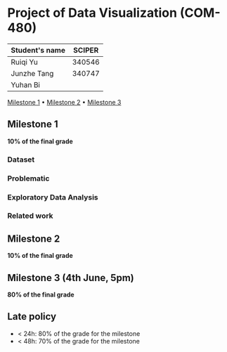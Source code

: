 # Project of Data Visualization (COM-480)

| Student's name | SCIPER |
| -------------- | ------ |
|Ruiqi Yu |340546 |
|Junzhe Tang | 340747|
|Yuhan Bi | |

[Milestone 1](#milestone-1) • [Milestone 2](#milestone-2) • [Milestone 3](#milestone-3)

## Milestone 1 

**10% of the final grade**


### Dataset



### Problematic


### Exploratory Data Analysis

### Related work



## Milestone 2 

**10% of the final grade**


## Milestone 3 (4th June, 5pm)

**80% of the final grade**


## Late policy

- < 24h: 80% of the grade for the milestone
- < 48h: 70% of the grade for the milestone


